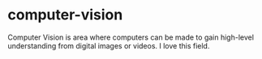 # computer-vision
Computer Vision is area where  computers can be made to gain high-level understanding from digital images or videos. I love this field.
